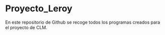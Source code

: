# Proyecto_Leroy
En este repositorio de Github se recoge todos los programas creados para el proyecto de CLM.
